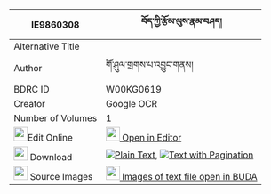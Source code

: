 |IE9860308|བོད་ཀྱི་རྩོམ་ལུས་རྣམ་བཤད། 
| --- | --- 
|Alternative Title |
|Author| གོ་ཤུལ་གྲགས་པ་འབྱུང་གནས།
|BDRC ID | W00KG0619
|Creator | Google OCR
|Number of Volumes| 1
|<img width="25" src="https://img.icons8.com/color/25/000000/edit-property.png">Edit Online| [<img width="25" src="https://avatars.githubusercontent.com/u/45091458?s=200&v=4"> Open in Editor](http://editor.openpecha.org/IE9860308)
|<img width="25" src="https://img.icons8.com/fluent/48/000000/download-2.png"/>  Download | [![](https://img.icons8.com/color/20/000000/txt.png)Plain Text](https://github.com/Openpecha/IE9860308/releases/download/v1/bo_kyi_tsom_lu_namshe_plain_IE9860308.zip), [![](https://img.icons8.com/color/20/000000/txt.png)Text with Pagination](https://github.com/Openpecha/IE9860308/releases/download/v1/bo_kyi_tsom_lu_namshe_pages_IE9860308.zip)
|<img width="25" src="https://img.icons8.com/plasticine/100/000000/pictures-folder.png"/>  Source Images | [<img width="25" src="https://library.bdrc.io/icons/BUDA-small.svg"> Images of text file open in BUDA](https://library.bdrc.io/show/bdr:W00KG0619)
